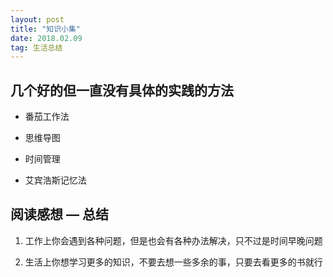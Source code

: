 ```yaml
---
layout: post
title: "知识小集"
date: 2018.02.09
tag: 生活总结
---
```


## 几个好的但一直没有具体的实践的方法

- 番茄工作法

- 思维导图

- 时间管理

- 艾宾浩斯记忆法

## 阅读感想 — 总结

1. 工作上你会遇到各种问题，但是也会有各种办法解决，只不过是时间早晚问题

2. 生活上你想学习更多的知识，不要去想一些多余的事，只要去看更多的书就行





